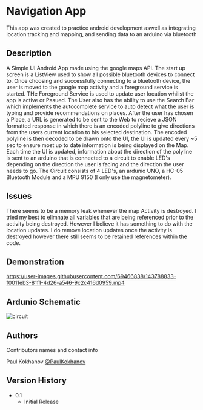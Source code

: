 # Navigation App

This app was created to practice android development aswell as integrating location tracking and mapping, and sending data to an arduino via bluetooth

## Description

A Simple UI Android App made using the google maps API. The start up screen is a ListView used to show all possible bluetooth devices to connect to. Once choosing and successfully connecting to a bluetooth
device, the user is moved to the google map activity and a foreground service is started. THe Foreground Service is used to update user location whilist the app is active or Pasued.
The User also has the ability to use the Search Bar which implements the autocomplete service to auto detect what the user is typing and provide recommendations on places.
After the user has chosen a Place, a URL is generated to be sent to the Web to recieve a JSON formatted response in which there is an encoded polyline to give directions from the 
users current location to his selected destination. The encoded polyline is then decoded to be drawn onto the UI, the UI is updated every ~5 sec to ensure most up to date information is being displayed on the Map. Each time
the UI is updated, information about the direction of the polyline is sent to an arduino that is connected to a circuit to enable LED's depending on the direction the user is
facing and the direction the user needs to go. The Circuit consists of 4 LED's, an ardunio UNO, a HC-05 Bluetooth Module and a MPU 9150 (I only use the magnetometer).

## Issues

There seems to be a memory leak whenever the map Activity is destroyed. I tried my best to elimnate all variables that are being referenced prior to the activity being destroyed.
However I believe it has something to do with the location updates. I do remove location updates once the activity is destroyed however there still seems to be retained references within the code.

## Demonstration


https://user-images.githubusercontent.com/69466838/143788833-f0011eb3-81f1-4d26-a546-9c2c416d0959.mp4


## Ardunio Schematic

![circuit](https://user-images.githubusercontent.com/69466838/144080685-a95a1d7e-4d58-4756-ab46-6ae03222b829.png)


## Authors

Contributors names and contact info

Paul Kokhanov
  [@PaulKokhanov](https://www.linkedin.com/in/paulkokhanov/)

## Version History

* 0.1
    * Initial Release
